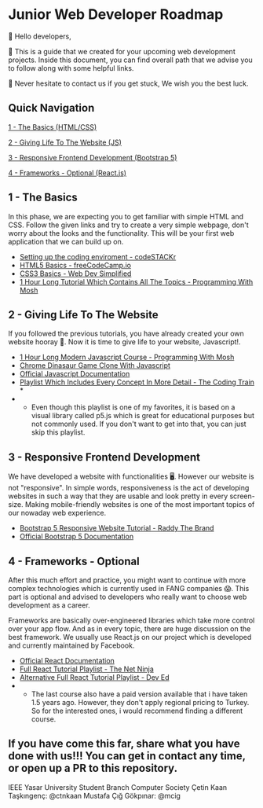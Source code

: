 # Junior Web Developer Roadmap

👋 Hello developers,

📓 This is a guide that we created for your upcoming web development projects. Inside this document, you can find overall path that we advise you to follow along with some helpful links.

📱 Never hesitate to contact us if you get stuck, We wish you the best luck.

## Quick Navigation

[1 - The Basics (HTML/CSS)](#1---The-Basics)

[2 - Giving Life To The Website (JS)](#2---Giving-Life-To-The-Website)

[3 - Responsive Frontend Development (Bootstrap 5)](#3---Responsive-Frontend-Development)

[4 - Frameworks - Optional (React.js)](#4---Frameworks---Optional)


## 1 - The Basics

In this phase, we are expecting you to get familiar with simple HTML and CSS. Follow the given links and try to create a very simple webpage, don't worry about the looks and the functionality. This will be your first web application that we can build up on.

- [Setting up the coding enviroment - codeSTACKr](https://youtu.be/4NfFFsQC77M)
- [HTML5 Basics - freeCodeCamp.io](https://youtu.be/PlxWf493en4)
- [CSS3 Basics - Web Dev Simplified](https://youtu.be/1PnVor36_40)
- [1 Hour Long Tutorial Which Contains All The Topics - Programming With Mosh](https://youtu.be/qz0aGYrrlhU) 

## 2 - Giving Life To The Website

If you followed the previous tutorials, you have already created your own website hooray 🎉. Now it is time to give life to your website, Javascript!.

- [1 Hour Long Modern Javascript Course - Programming With Mosh](https://youtu.be/NCwa_xi0Uuc)
- [Chrome Dinasaur Game Clone With Javascript](https://youtu.be/bG2BmmYr9NQ)
- [Official Javascript Documentation](https://developer.mozilla.org/en-US/docs/Web/JavaScript)
- [Playlist Which Includes Every Concept In More Detail - The Coding Train](https://www.youtube.com/watch?v=q8SHaDQdul0&list=PLRqwX-V7Uu6YgpA3Oht-7B4NBQwFVe3pr) *
- * Even though this playlist is one of my favorites, it is based on a visual library called p5.js which is great for educational purposes but not commonly used. If you don't want to get into that, you can just skip this playlist.

## 3 - Responsive Frontend Development

We have developed a website with functionalities 🖥️. However our website is not "responsive". In simple words, responsiveness is the act of developing websites in such a way that they are usable and look pretty in every screen-size. Making mobile-friendly websites is one of the most important topics of our nowaday web experience.

- [Bootstrap 5 Responsive Website Tutorial - Raddy The Brand](https://youtu.be/eow125xV5-c)
- [Official Bootstrap 5 Documentation](https://getbootstrap.com/docs/5.0/getting-started/introduction/)

## 4 - Frameworks - Optional

After this much effort and practice, you might want to continue with more complex technologies which is currently used in FANG companies 😱. This part is optional and advised to developers who really want to choose web development as a career.

Frameworks are basically over-engineered libraries which take more control over your app flow. And as in every topic, there are huge discussion on the best framework. We usually use React.js on our project which is developed and currently maintained by Facebook.

- [Official React Documentation](https://reactjs.org/)
- [Full React Tutorial Playlist - The Net Ninja](https://www.youtube.com/watch?v=j942wKiXFu8&list=PL4cUxeGkcC9gZD-Tvwfod2gaISzfRiP9d)
- [Alternative Full React Tutorial Playlist - Dev Ed](https://www.youtube.com/watch?v=dGcsHMXbSOA&list=PLDyQo7g0_nsVHmyZZpVJyFn5ojlboVEhE)
- * The last course also have a paid version available that i have taken 1.5 years ago. However, they don't apply regional pricing to Turkey. So for the interested ones, i would recommend finding a different course.

## If you have come this far, share what you have done with us!!! You can get in contact any time, or open up a PR to this repository.

IEEE Yasar University Student Branch Computer Society
Çetin Kaan Taşkıngenç: @ctnkaan
Mustafa Çığ Gökpınar: @mcig
